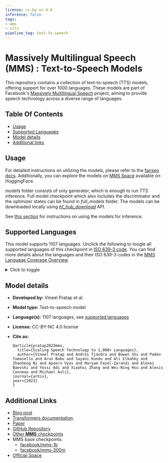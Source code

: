 ```yaml
---
license: cc-by-nc-4.0
inference: false
tags:
- mms
- vits
pipeline_tag: text-to-speech
---
```


# Massively Multilingual Speech (MMS) : Text-to-Speech Models

This repository contains a collection of text-to-speech (TTS) models, offering support for over 1000 languages. These models are part of Facebook's [Massively Multilingual Speech](https://arxiv.org/abs/2305.13516) project, aiming to provide speech technology across a diverse range of languages.  

## Table Of Contents

- [Usage](#usage)
- [Supported Languages](#supported-languages)
- [Model details](#model-details)
- [Additional links](#additional-links)
  
## Usage 
For detailed instructions on utilizing the models, please refer to the [fairseq docs](https://github.com/facebookresearch/fairseq/blob/main/examples/mms/README.md#tts-1). Additionally, you can explore the models on [MMS Space](https://huggingface.co/spaces/facebook/MMS) available on HuggingFace.

*models* folder consists of only generator, which is enough to run TTS inference. Full model checkpoint which also includes the discriminator and the optimizer states can be found in *full_models* folder. The models can be downloaded locally using *[hf_hub_download](https://huggingface.co/docs/huggingface_hub/guides/download)* API.

See [this section](https://github.com/facebookresearch/fairseq/blob/main/examples/mms/README.md#tts-1) for instructions on using the models for inference. 

## Supported Languages

This model supports 1107 languages. Unclick the following to toogle all supported languages of this checkpoint in [ISO 639-3 code](https://en.wikipedia.org/wiki/ISO_639-3).
You can find more details about the languages and their ISO 639-3 codes in the [MMS Language Coverage Overview](https://dl.fbaipublicfiles.com/mms/misc/language_coverage_mms.html).
<details>
  <summary>Click to toggle</summary>

 - abi
 - ace
 - aca
 - acn
 - acr
 - ach
 - acu
 - guq
 - ade
 - adj
 - agd
 - agx
 - agn
 - aha
 - aka
 - knj
 - ake
 - aeu
 - ahk
 - bss
 - alj
 - sqi
 - alt
 - alp
 - alz
 - kab
 - amk
 - mmg
 - amh
 - ami
 - azg
 - agg
 - boj
 - cko
 - any
 - arl
 - ara
 - atq
 - luc
 - hyw
 - apr
 - aia
 - msy
 - cni
 - cjo
 - cpu
 - cpb
 - asm
 - asa
 - teo
 - ati
 - djk
 - ava
 - avn
 - avu
 - awb
 - kwi
 - awa
 - agr
 - agu
 - ayr
 - ayo
 - abp
 - blx
 - sgb
 - azj-script_cyrillic
 - azj-script_latin
 - azb
 - bba
 - bhz
 - bvc
 - bfy
 - bgq
 - bdq
 - bdh
 - bqi
 - bjw
 - blz
 - ban
 - bcc-script_latin
 - bcc-script_arabic
 - bam
 - ptu
 - bcw
 - bqj
 - bno
 - bbb
 - bfa
 - bjz
 - bak
 - eus
 - bsq
 - akb
 - btd
 - btx
 - bts
 - bbc
 - bvz
 - bjv
 - bep
 - bkv
 - bzj
 - bem
 - bng
 - ben
 - bom
 - btt
 - bha
 - bgw
 - bht
 - beh
 - sne
 - ubl
 - bcl
 - bim
 - bkd
 - bjr
 - bfo
 - biv
 - bib
 - bis
 - bzi
 - bqp
 - bpr
 - bps
 - bwq
 - bdv
 - bqc
 - bus
 - bnp
 - bmq
 - bdg
 - boa
 - ksr
 - bor
 - bru
 - box
 - bzh
 - bgt
 - sab
 - bul
 - bwu
 - bmv
 - mya
 - tte
 - cjp
 - cbv
 - kaq
 - cot
 - cbc
 - car
 - cat
 - ceb
 - cme
 - cbi
 - ceg
 - cly
 - cya
 - che
 - hne
 - nya
 - dig
 - dug
 - bgr
 - cek
 - cfm
 - cnh
 - hlt
 - mwq
 - ctd
 - tcz
 - zyp
 - cco
 - cnl
 - cle
 - chz
 - cpa
 - cso
 - cnt
 - cuc
 - hak
 - nan
 - xnj
 - cap
 - cax
 - ctg
 - ctu
 - chf
 - cce
 - crt
 - crq
 - cac-dialect_sansebastiáncoatán
 - cac-dialect_sanmateoixtatán
 - ckt
 - ncu
 - cdj
 - chv
 - caa
 - asg
 - con
 - crn
 - cok
 - crk-script_latin
 - crk-script_syllabics
 - crh
 - cui
 - dsh
 - dbq
 - dga
 - dgi
 - dgk
 - dnj-dialect_gweetaawueast
 - dnj-dialect_blowowest
 - daa
 - dnt
 - dnw
 - dar
 - tcc
 - dwr
 - ded
 - mzw
 - ntr
 - ddn
 - des
 - dso
 - nfa
 - dhi
 - gud
 - did
 - mhu
 - dip
 - dik
 - tbz
 - dts
 - dos
 - dgo
 - mvp
 - nld
 - jen
 - dzo
 - idd
 - eka
 - cto
 - emp
 - eng
 - enx
 - sja
 - myv
 - mcq
 - ese
 - evn
 - eza
 - fal
 - fao
 - far
 - fij
 - fin
 - fon
 - frd
 - fra
 - ful
 - flr
 - gau
 - gbk
 - gag-script_cyrillic
 - gag-script_latin
 - gbi
 - gmv
 - lug
 - pwg
 - gbm
 - cab
 - grt
 - krs
 - gso
 - nlg
 - gej
 - deu
 - gri
 - kik
 - acd
 - glk
 - gof-script_latin
 - gog
 - gkn
 - wsg
 - gjn
 - gqr
 - gor
 - gux
 - gbo
 - ell
 - grc
 - guh
 - gub
 - grn
 - gyr
 - guo
 - gde
 - guj
 - gvl
 - guk
 - rub
 - dah
 - gwr
 - gwi
 - hat
 - hlb
 - amf
 - hag
 - hnn
 - bgc
 - had
 - hau
 - hwc
 - hvn
 - hay
 - xed
 - heb
 - heh
 - hil
 - hin
 - hif
 - hns
 - hoc
 - hoy
 - hus-dialect_westernpotosino
 - hus-dialect_centralveracruz
 - huv
 - hui
 - hun
 - hap
 - iba
 - isl
 - dbj
 - ifa
 - ifb
 - ifu
 - ifk
 - ife
 - ign
 - ikk
 - iqw
 - ilb
 - ilo
 - imo
 - ind
 - inb
 - ipi
 - irk
 - icr
 - itv
 - itl
 - atg
 - ixl-dialect_sanjuancotzal
 - ixl-dialect_sangasparchajul
 - ixl-dialect_santamarianebaj
 - nca
 - izr
 - izz
 - jac
 - jam
 - jav
 - jvn
 - kac
 - dyo
 - csk
 - adh
 - jun
 - jbu
 - dyu
 - bex
 - juy
 - gna
 - urb
 - kbp
 - cwa
 - dtp
 - kbr
 - cgc
 - kki
 - kzf
 - lew
 - cbr
 - kkj
 - keo
 - kqe
 - kak
 - kyb
 - knb
 - kmd
 - kml
 - ify
 - xal
 - kbq
 - kay
 - ktb
 - hig
 - gam
 - cbu
 - xnr
 - kmu
 - kne
 - kan
 - kby
 - pam
 - cak-dialect_santamaríadejesús
 - cak-dialect_southcentral
 - cak-dialect_yepocapa
 - cak-dialect_western
 - cak-dialect_santodomingoxenacoj
 - cak-dialect_central
 - xrb
 - krc
 - kaa
 - krl
 - pww
 - xsm
 - cbs
 - pss
 - kxf
 - kyz
 - kyu
 - txu
 - kaz
 - ndp
 - kbo
 - kyq
 - ken
 - ker
 - xte
 - kyg
 - kjh
 - kca
 - khm
 - kxm
 - kjg
 - nyf
 - kij
 - kia
 - kqr
 - kqp
 - krj
 - zga
 - kin
 - pkb
 - geb
 - gil
 - kje
 - kss
 - thk
 - klu
 - kyo
 - kog
 - kfb
 - kpv
 - bbo
 - xon
 - kma
 - kno
 - kxc
 - ozm
 - kqy
 - kor
 - coe
 - kpq
 - kpy
 - kyf
 - kff-script_telugu
 - kri
 - rop
 - ktj
 - ted
 - krr
 - kdt
 - kez
 - cul
 - kle
 - kdi
 - kue
 - kum
 - kvn
 - cuk
 - kdn
 - xuo
 - key
 - kpz
 - knk
 - kmr-script_latin
 - kmr-script_arabic
 - kmr-script_cyrillic
 - xua
 - kru
 - kus
 - kub
 - kdc
 - kxv
 - blh
 - cwt
 - kwd
 - tnk
 - kwf
 - cwe
 - kyc
 - tye
 - kir
 - quc-dialect_north
 - quc-dialect_east
 - quc-dialect_central
 - lac
 - lsi
 - lbj
 - lhu
 - las
 - lam
 - lns
 - ljp
 - laj
 - lao
 - lat
 - lav
 - law
 - lcp
 - lzz
 - lln
 - lef
 - acf
 - lww
 - mhx
 - eip
 - lia
 - lif
 - onb
 - lis
 - loq
 - lob
 - yaz
 - lok
 - llg
 - ycl
 - lom
 - ngl
 - lon
 - lex
 - lgg
 - ruf
 - dop
 - lnd
 - ndy
 - lwo
 - lee
 - mev
 - mfz
 - jmc
 - myy
 - mbc
 - mda
 - mad
 - mag
 - ayz
 - mai
 - mca
 - mcp
 - mak
 - vmw
 - mgh
 - kde
 - mlg
 - zlm
 - pse
 - mkn
 - xmm
 - mal
 - xdy
 - div
 - mdy
 - mup
 - mam-dialect_central
 - mam-dialect_northern
 - mam-dialect_southern
 - mam-dialect_western
 - mqj
 - mcu
 - mzk
 - maw
 - mjl
 - mnk
 - mge
 - mbh
 - knf
 - mjv
 - mbt
 - obo
 - mbb
 - mzj
 - sjm
 - mrw
 - mar
 - mpg
 - mhr
 - enb
 - mah
 - myx
 - klv
 - mfh
 - met
 - mcb
 - mop
 - yua
 - mfy
 - maz
 - vmy
 - maq
 - mzi
 - maj
 - maa-dialect_sanantonio
 - maa-dialect_sanjerónimo
 - mhy
 - mhi
 - zmz
 - myb
 - gai
 - mqb
 - mbu
 - med
 - men
 - mee
 - mwv
 - meq
 - zim
 - mgo
 - mej
 - mpp
 - min
 - gum
 - mpx
 - mco
 - mxq
 - pxm
 - mto
 - mim
 - xta
 - mbz
 - mip
 - mib
 - miy
 - mih
 - miz
 - xtd
 - mxt
 - xtm
 - mxv
 - xtn
 - mie
 - mil
 - mio
 - mdv
 - mza
 - mit
 - mxb
 - mpm
 - soy
 - cmo-script_latin
 - cmo-script_khmer
 - mfq
 - old
 - mfk
 - mif
 - mkl
 - mox
 - myl
 - mqf
 - mnw
 - mon
 - mog
 - mfe
 - mor
 - mqn
 - mgd
 - mtj
 - cmr
 - mtd
 - bmr
 - moz
 - mzm
 - mnb
 - mnf
 - unr
 - fmu
 - mur
 - tih
 - muv
 - muy
 - sur
 - moa
 - wmw
 - tnr
 - miq
 - mos
 - muh
 - nas
 - mbj
 - nfr
 - kfw
 - nst
 - nag
 - nch
 - nhe
 - ngu
 - azz
 - nhx
 - ncl
 - nhy
 - ncj
 - nsu
 - npl
 - nuz
 - nhw
 - nhi
 - nlc
 - nab
 - gld
 - nnb
 - npy
 - pbb
 - ntm
 - nmz
 - naw
 - nxq
 - ndj
 - ndz
 - ndv
 - new
 - nij
 - sba
 - gng
 - nga
 - nnq
 - ngp
 - gym
 - kdj
 - nia
 - nim
 - nin
 - nko
 - nog
 - lem
 - not
 - nhu
 - bud
 - nus
 - yas
 - nnw
 - nwb
 - nyy
 - nyn
 - rim
 - lid
 - nuj
 - nyo
 - nzi
 - ann
 - ory
 - ojb-script_latin
 - ojb-script_syllabics
 - oku
 - bsc
 - bdu
 - orm
 - ury
 - oss
 - ote
 - otq
 - stn
 - sig
 - kfx
 - bfz
 - sey
 - pao
 - pau
 - pce
 - plw
 - pmf
 - pag
 - pap
 - prf
 - pab
 - pbi
 - pbc
 - pad
 - ata
 - pez
 - peg
 - fas
 - pcm
 - pis
 - pny
 - pir
 - pjt
 - poy
 - pol
 - pps
 - pls
 - poi
 - poh-dialect_eastern
 - poh-dialect_western
 - por
 - prt
 - pui
 - pan
 - tsz
 - suv
 - lme
 - quy
 - qvc
 - quz
 - qve
 - qub
 - qvh
 - qwh
 - qvw
 - quf
 - qvm
 - qul
 - qvn
 - qxn
 - qxh
 - qvs
 - quh
 - qxo
 - qxr
 - qvo
 - qvz
 - qxl
 - quw
 - kjb
 - kek
 - rah
 - rjs
 - rai
 - lje
 - rnl
 - rkt
 - rap
 - yea
 - raw
 - rej
 - rel
 - ril
 - iri
 - rgu
 - rhg
 - rmc-script_latin
 - rmc-script_cyrillic
 - rmo
 - rmy-script_latin
 - rmy-script_cyrillic
 - ron
 - rol
 - cla
 - rng
 - rug
 - run
 - rus
 - lsm
 - spy
 - sck
 - saj
 - sch
 - sml
 - xsb
 - sbl
 - saq
 - sbd
 - smo
 - rav
 - sxn
 - sag
 - sbp
 - xsu
 - srm
 - sas
 - apb
 - sgw
 - tvw
 - lip
 - slu
 - snw
 - sea
 - sza
 - seh
 - crs
 - ksb
 - shn
 - sho
 - mcd
 - cbt
 - xsr
 - shk
 - shp
 - sna
 - cjs
 - jiv
 - snp
 - sya
 - sid
 - snn
 - sri
 - srx
 - sil
 - sld
 - akp
 - xog
 - som
 - bmu
 - khq
 - ses
 - mnx
 - spa
 - srn
 - sxb
 - suc
 - tgo
 - suk
 - sun
 - suz
 - sgj
 - sus
 - swh
 - swe
 - syl
 - dyi
 - myk
 - spp
 - tap
 - tby
 - tna
 - shi
 - klw
 - tgl
 - tbk
 - tgj
 - blt
 - tbg
 - omw
 - tgk
 - tdj
 - tbc
 - tlj
 - tly
 - ttq-script_tifinagh
 - taj
 - taq
 - tam
 - tpm
 - tgp
 - tnn
 - tac
 - rif-script_latin
 - rif-script_arabic
 - tat
 - tav
 - twb
 - tbl
 - kps
 - twe
 - ttc
 - tel
 - kdh
 - tes
 - tex
 - tee
 - tpp
 - tpt
 - stp
 - tfr
 - twu
 - ter
 - tew
 - tha
 - nod
 - thl
 - tem
 - adx
 - bod
 - khg
 - tca
 - tir
 - txq
 - tik
 - dgr
 - tob
 - tmf
 - tng
 - tlb
 - ood
 - tpi
 - jic
 - lbw
 - txa
 - tom
 - toh
 - tnt
 - sda
 - tcs
 - toc
 - tos
 - neb
 - trn
 - trs
 - trc
 - tri
 - cof
 - tkr
 - kdl
 - cas
 - tso
 - tuo
 - iou
 - tmc
 - tuf
 - tur
 - tuk-script_latin
 - tuk-script_arabic
 - bov
 - tue
 - kcg
 - tzh-dialect_bachajón
 - tzh-dialect_tenejapa
 - tzo-dialect_chenalhó
 - tzo-dialect_chamula
 - tzj-dialect_western
 - tzj-dialect_eastern
 - aoz
 - udm
 - udu
 - ukr
 - ppk
 - ubu
 - urk
 - ura
 - urt
 - urd-script_devanagari
 - urd-script_arabic
 - urd-script_latin
 - upv
 - usp
 - uig-script_arabic
 - uig-script_cyrillic
 - uzb-script_cyrillic
 - vag
 - bav
 - vid
 - vie
 - vif
 - vun
 - vut
 - prk
 - wwa
 - rro
 - bao
 - waw
 - lgl
 - wlx
 - cou
 - hub
 - gvc
 - mfi
 - wap
 - wba
 - war
 - way
 - guc
 - cym
 - kvw
 - tnp
 - hto
 - huu
 - wal-script_latin
 - wal-script_ethiopic
 - wlo
 - noa
 - wob
 - kao
 - xer
 - yad
 - yka
 - sah
 - yba
 - yli
 - nlk
 - yal
 - yam
 - yat
 - jmd
 - tao
 - yaa
 - ame
 - guu
 - yao
 - yre
 - yva
 - ybb
 - pib
 - byr
 - pil
 - yor
 - ycn
 - ess
 - yuz
 - atb
 - zne
 - zaq
 - zpo
 - zad
 - zpc
 - zca
 - zpg
 - zai
 - zpl
 - zam
 - zaw
 - zpm
 - zac
 - zao
 - ztq
 - zar
 - zpt
 - zpi
 - zas
 - zaa
 - zpz
 - zab
 - zpu
 - zae
 - zty
 - zav
 - zza
 - zyb
 - ziw
 - zos
 - gnd
 - ewe

</details>

## Model details

- **Developed by:** Vineel Pratap et al.
- **Model type:** Text-to-speech model
- **Language(s):** 1107 languages, see [supported languages](#supported-languages)
- **License:** CC-BY-NC 4.0 license
- **Cite as:**

      @article{pratap2023mms,
        title={Scaling Speech Technology to 1,000+ Languages},
        author={Vineel Pratap and Andros Tjandra and Bowen Shi and Paden Tomasello and Arun Babu and Sayani Kundu and Ali Elkahky and Zhaoheng Ni and Apoorv Vyas and Maryam Fazel-Zarandi and Alexei Baevski and Yossi Adi and Xiaohui Zhang and Wei-Ning Hsu and Alexis Conneau and Michael Auli},
      journal={arXiv},
      year={2023}
      }

## Additional Links

- [Blog post](https://ai.facebook.com/blog/multilingual-model-speech-recognition/)
- [Transformers documentation](https://huggingface.co/docs/transformers/main/en/model_doc/mms).
- [Paper](https://arxiv.org/abs/2305.13516)
- [GitHub Repository](https://github.com/facebookresearch/fairseq/tree/main/examples/mms#asr)
- [Other **MMS** checkpoints](https://huggingface.co/models?other=mms)
- MMS base checkpoints:
  - [facebook/mms-1b](https://huggingface.co/facebook/mms-1b)
  - [facebook/mms-300m](https://huggingface.co/facebook/mms-300m)
- [Official Space](https://huggingface.co/spaces/facebook/MMS)